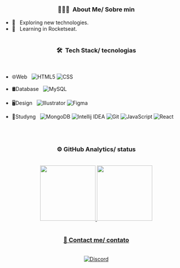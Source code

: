 
  
#
<h3 align="center"> 👨🏻‍💻 &nbsp;About Me/ Sobre min</h3>

- 🤔 &nbsp; Exploring new technologies.
- 🌱 &nbsp; Learning in Rocketseat.
#

<h3 align="center"> 🛠 &nbsp;Tech Stack/ tecnologias</h3>
<br/>

- 🌐Web &nbsp;
  ![HTML5](https://img.shields.io/badge/-HTML5-333333?style=flat&logo=HTML5)
  ![CSS](https://img.shields.io/badge/-CSS-333333?style=flat&logo=CSS3&logoColor=1572B6)
- 🛢Database &nbsp;
  ![MySQL](https://img.shields.io/badge/-MySQL-333333?style=flat&logo=mysql)
- 🖥Design &nbsp;
  ![Illustrator](https://img.shields.io/badge/-Illustrator-333333?style=flat&logo=adobe-illustrator)
  ![Figma](https://img.shields.io/badge/-Figma-333333?style=flat&logo=adobe-Figma)
  
- 📔Studyng &nbsp;
  ![MongoDB](https://img.shields.io/badge/MongoDB-333333?style=flat&logo=mongodb)
  ![Intellij IDEA](https://img.shields.io/badge/IntelliJ-333333?style=flat&logo=intellijidea)
  ![Git](https://img.shields.io/badge/-Git-333333?style=flat&logo=git)
  ![JavaScript](https://img.shields.io/badge/-JavaScript-333333?style=flat&logo=javascript)
  ![React](https://img.shields.io/badge/-React-333333?style=flat&logo=react)
<br/>

#
<h3 align="center"> ⚙️  GitHub Analytics/ status </h3>
<br/>

<div align="center">
  <a href="https://github.com/http-ph">
    <img height="150em" src="https://github-readme-stats.vercel.app/api?username=rodfalcao&theme=darcula&show_icons=true" style"max-width: 100%;" />
    <img height="150em" src="https://github-readme-stats.vercel.app/api/top-langs/?username=rodfalcao&theme=darcula&layout=compact" style"max-width: 100%;" />
</div>
  
  #
<div align="center">
  <h3>📲 Contact me/ contato </h3>
  <br/>
  <a href="https://discord.com/users/1204502635755868234/"><img alt="Discord" src="https://img.shields.io/badge/Discord:%20ctrlrodyy-7289d9?style=for-the-badge&logo=discord&logoColor=white" target="_blank"/></a></br>
  
 </div>
 
